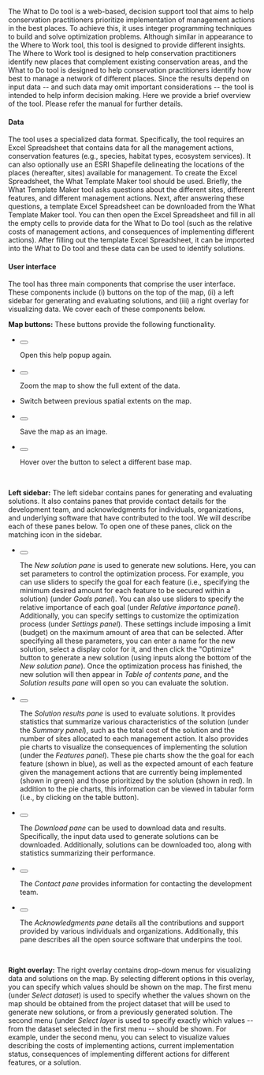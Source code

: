 The What to Do tool is a web-based, decision support tool that aims to help conservation practitioners prioritize implementation of management actions in the best places. To achieve this, it uses integer programming techniques to build and solve optimization problems. Although similar in appearance to the Where to Work tool, this tool is designed to provide different insights. The Where to Work tool is designed to help conservation practitioners identify new places that complement existing conservation areas, and the What to Do tool is designed to help conservation practitioners identify how best to manage a network of different places. Since the results depend on input data -- and such data may omit important considerations -- the tool is intended to help inform decision making. Here we provide a brief overview of the tool. Please refer the manual for further details.

#### Data

The tool uses a specialized data format. Specifically, the tool requires an Excel Spreadsheet that contains data for all the management actions, conservation features (e.g., species, habitat types, ecosystem services). It can also optionally use an ESRI Shapefile delineating the locations of the places (hereafter, sites) available for management. To create the Excel Spreadsheet, the What Template Maker tool should be used. Briefly, the What Template Maker tool asks questions about the different sites, different features, and different management actions. Next, after answering these questions, a template Excel Spreadsheet can be downloaded from the What Template Maker tool. You can then open the Excel Spreadsheet and fill in all the empty cells to provide data for the What to Do tool (such as the relative costs of management actions, and consequences of implementing different actions). After filling out the template Excel Spreadsheet, it can be imported into the What to Do tool and these data can be used to identify solutions.

#### User interface

The tool has three main components that comprise the user interface. These components include (i) buttons on the top of the map, (ii) a left sidebar for generating and evaluating solutions, and (iii) a right overlay for visualizing data. We cover each of these components below.

**Map buttons:** These buttons provide the following functionality.

<ul>
<li><div class = "middle-icon"><span class = "leaflet-touch"><span class = "leaflet-bar easy-button-container leaflet-control"><button class = "easy-button-button leaflet-bar-part"><icon class = "fa fa-xs fa-question"></button></span></span><p>Open this help popup again.</p></div></li>

<li><div class = "middle-icon"><span class = "leaflet-touch"><span class = "leaflet-bar easy-button-container leaflet-control"><button class = "easy-button-button leaflet-bar-part"><icon class = "fa fa-xs fa-home"></button></span></span><p>Zoom the map to show the full extent of the data.</p></div></li>

<li><div class = "middle-icon"><span class = "leaflet-touch"><span class = "history-control leaflet-bar leaflet-control horizontal"><a class = "history-back-button"><icon class = "fa fa-xs fa-caret-left"></a><a class = "history-forward-button"><icon class = "fa fa-xs fa-caret-right"></a></span></span><p>Switch between previous spatial extents on the map.</p></div></li>

<li><div class = "middle-icon"><span class = "leaflet-touch"><span class = "leaflet-bar easy-button-container leaflet-control"><button class = "easy-button-button leaflet-interactive leaflet-bar-part"><icon class = "fa fa-xs fa-print"></button></span></span><p>Save the map as an image.</p></div></li>

<li><div class = "middle-icon"><span class = "leaflet-touch"><span class = "leaflet-bar easy-button-container leaflet-control"><button class = "easy-button-button leaflet-interactive leaflet-bar-part"><icon class = "fa fa-xs fa-globe"></button></span></span><p>Hover over the button to select a different base map.</p></div></li>

</ul>
</br>

**Left sidebar:** The left sidebar contains panes for generating and evaluating solutions. It also contains panes that provide contact details for the development team, and acknowledgments for individuals, organizations, and underlying software that have contributed to the tool. We will describe each of these panes below. To open one of these panes, click on the matching icon in the sidebar.
<ul>
<li><div class = "top-icon"><span class = "leaflet-touch"><span class = "leaflet-bar easy-button-container leaflet-control"><button class = "easy-button-button leaflet-interactive leaflet-bar-part"><icon class = "fa fa-xs fa-rocket"></button></span></span><p>The <em>New solution pane</em> is used to generate new solutions. Here, you can set parameters to control the optimization process. For example, you can use sliders to specify the goal for each feature (i.e., specifying the minimum desired amount for each feature to be secured within a solution) (under <em>Goals panel</em>). You can also use sliders to specify the relative importance of each goal (under <em>Relative importance panel</em>). Additionally, you can specify settings to customize the optimization process (under <em>Settings panel</em>). These settings include imposing a limit (budget) on the maximum amount of area that can be selected. After specifying all these parameters, you can enter a name for the new solution, select a display color for it, and then click the "Optimize" button to generate a new solution (using inputs along the bottom of the <em>New solution pane</em>). Once the optimization process has finished, the new solution will then appear in <em>Table of contents pane</em>, and the <em>Solution results pane</em> will open so you can evaluate the solution.</p></div></li>
<li><div class = "top-icon"><span class = "leaflet-touch"><span class = "leaflet-bar easy-button-container leaflet-control"><button class = "easy-button-button leaflet-interactive leaflet-bar-part"><icon class = "fa fa-xs fa-tachometer-alt"></button></span></span><p>The <em>Solution results pane</em> is used to evaluate solutions. It provides statistics that summarize various characteristics of the solution (under the <em>Summary panel</em>), such as the total cost of the solution and the number of sites allocated to each management action. It also provides pie charts to visualize the consequences of implementing the solution (under the <em>Features panel</em>). These pie charts show the the goal for each feature (shown in blue), as well as the expected amount of each feature given the management actions that are currently being implemented (shown in green) and those prioritized by the solution (shown in red). In addition to the pie charts, this information can be viewed in tabular form (i.e., by clicking on the table button).</p></div></li>
<li><div class = "middle-icon"><span class = "leaflet-touch"><span class = "leaflet-bar easy-button-container leaflet-control"><button class = "easy-button-button leaflet-interactive leaflet-bar-part"><icon class = "fa fa-xs fa-download"></button></span></span><p>The <em>Download pane</em> can be used to download data and results. Specifically, the input data used to generate solutions can be downloaded. Additionally, solutions can be downloaded too, along with statistics summarizing their performance.</p></div></li>
<li><div class = "middle-icon"><span class = "leaflet-touch"><span class = "leaflet-bar easy-button-container leaflet-control"><button class = "easy-button-button leaflet-interactive leaflet-bar-part"><icon class = "fa fa-xs fa-envelope"></button></span></span><p>The <em>Contact pane</em> provides information for contacting the development team.</p></div></li>
<li><div class = "middle-icon"><span class = "leaflet-touch"><span class = "leaflet-bar easy-button-container leaflet-control"><button class = "easy-button-button leaflet-interactive leaflet-bar-part"><icon class = "fa fa-xs fa-heart"></button></span></span><p>The <em>Acknowledgments pane</em> details all the contributions and support provided by various individuals and organizations. Additionally, this pane describes all the open source software that underpins the tool.</p></div></li>

</ul>
</br>

**Right overlay:** The right overlay contains drop-down menus for visualizing data and solutions on the map. By selecting different options in this overlay, you can specify which values should be shown on the map. The first menu (under <em>Select dataset</em>) is used to specify whether the values shown on the map should be obtained from the project dataset that will be used to generate new solutions, or from a previously generated solution. The second menu (under <em>Select layer</em> is used to specify exactly which values -- from the dataset selected in the first menu -- should be shown. For example, under the second menu, you can select to visualize values describing the costs of implementing actions, current implementation status, consequences of implementing different actions for different features, or a solution.
